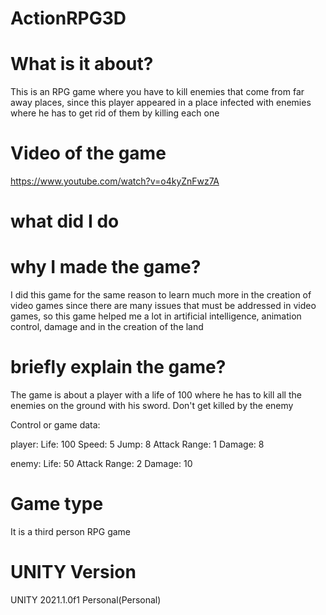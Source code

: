 # ActionRPG3D

# What is it about?

This is an RPG game where you have to kill enemies that come from far 
away places, since this player appeared in a place infected with enemies 
where he has to get rid of them by killing each one

# Video of the game
https://www.youtube.com/watch?v=o4kyZnFwz7A

# what did I do

# why I made the game?

I did this game for the same reason to learn much more in the creation 
of video games since there are many issues that must be addressed in video 
games, so this game helped me a lot in artificial intelligence, animation 
control, damage and in the creation of the land

# briefly explain the game?

The game is about a player with a life of 100 where he has to kill all the 
enemies on the ground with his sword. Don't get killed by the enemy

Control or game data:

player:
Life: 100
Speed: 5
Jump: 8
Attack Range: 1
Damage: 8

enemy:
Life: 50
Attack Range: 2
Damage: 10

# Game type
It is a third person RPG game

# UNITY Version
UNITY 2021.1.0f1 Personal(Personal)

